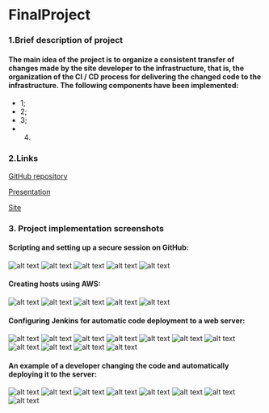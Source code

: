 # FinalProject
### 1.Brief description of project
#### The main idea of the project is to organize a consistent transfer of changes made by the site developer to the infrastructure, that is, the organization of the CI / CD process for delivering the changed code to the infrastructure. The following components have been implemented:
- 1;
- 2;
- 3;
- 4.
### 2.Links
[GitHub repository](https://github.com/OleksandrZhabko/DevOps_online_Dnipro_2021Q3/tree/main/m4/task4.4/PacketTracer)

[Presentation](https://github.com/OleksandrZhabko/DevOps_online_Dnipro_2021Q3/tree/main/m4/task4.4/PacketTracer)

[Site](https://github.com/OleksandrZhabko/DevOps_online_Dnipro_2021Q3/tree/main/m4/task4.4/PacketTracer)
### 3. Project implementation screenshots
#### Scripting and setting up a secure session on GitHub:
![alt text](https://github.com/OleksandrZhabko/FinalProject/blob/main/images/git_1.jpg)
![alt text](https://github.com/OleksandrZhabko/FinalProject/blob/main/images/git_2.jpg)
![alt text](https://github.com/OleksandrZhabko/FinalProject/blob/main/images/git_3.jpg)
![alt text](https://github.com/OleksandrZhabko/FinalProject/blob/main/images/git_4.jpg)
![alt text](https://github.com/OleksandrZhabko/FinalProject/blob/main/images/git_5.jpg)
#### Creating hosts using AWS:
![alt text](https://github.com/OleksandrZhabko/FinalProject/blob/main/images/aws_1.jpg)
![alt text](https://github.com/OleksandrZhabko/FinalProject/blob/main/images/aws_2.jpg)
![alt text](https://github.com/OleksandrZhabko/FinalProject/blob/main/images/aws_3.jpg)
![alt text](https://github.com/OleksandrZhabko/FinalProject/blob/main/images/aws_4.jpg)
![alt text](https://github.com/OleksandrZhabko/FinalProject/blob/main/images/aws_5.jpg)
#### Configuring Jenkins for automatic code deployment to a web server:
![alt text](https://github.com/OleksandrZhabko/FinalProject/blob/main/images/jenkins_1.jpg)
![alt text](https://github.com/OleksandrZhabko/FinalProject/blob/main/images/jenkins_2.jpg)
![alt text](https://github.com/OleksandrZhabko/FinalProject/blob/main/images/jenkins_3.jpg)
![alt text](https://github.com/OleksandrZhabko/FinalProject/blob/main/images/jenkins_4.jpg)
![alt text](https://github.com/OleksandrZhabko/FinalProject/blob/main/images/jenkins_5.jpg)
![alt text](https://github.com/OleksandrZhabko/FinalProject/blob/main/images/jenkins_6.jpg)
![alt text](https://github.com/OleksandrZhabko/FinalProject/blob/main/images/jenkins_7.jpg)
![alt text](https://github.com/OleksandrZhabko/FinalProject/blob/main/images/jenkins_8.jpg)
![alt text](https://github.com/OleksandrZhabko/FinalProject/blob/main/images/jenkins_9.jpg)
![alt text](https://github.com/OleksandrZhabko/FinalProject/blob/main/images/jenkins_10.jpg)
![alt text](https://github.com/OleksandrZhabko/FinalProject/blob/main/images/jenkins_11.jpg)
#### An example of a developer changing the code and automatically deploying it to the server:
![alt text](https://github.com/OleksandrZhabko/FinalProject/blob/main/images/web_1_before.png)
![alt text](https://github.com/OleksandrZhabko/FinalProject/blob/main/images/web_2.png)
![alt text](https://github.com/OleksandrZhabko/FinalProject/blob/main/images/web_3.png)
![alt text](https://github.com/OleksandrZhabko/FinalProject/blob/main/images/web_4.png)
![alt text](https://github.com/OleksandrZhabko/FinalProject/blob/main/images/web_5.png)
![alt text](https://github.com/OleksandrZhabko/FinalProject/blob/main/images/web_6.png)
![alt text](https://github.com/OleksandrZhabko/FinalProject/blob/main/images/web_7.png)
![alt text](https://github.com/OleksandrZhabko/FinalProject/blob/main/images/web_8.png)

